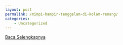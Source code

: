 ```yaml
---
layout: post
permalink: /mimpi-hampir-tenggelam-di-kolam-renang/
categories:
    - Uncategorized
---
```


[Baca Selengkapnya](/09)